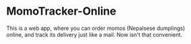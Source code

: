 # MomoTracker-Online
This is a web app, where you can order momos (Nepalsese dumplings) online, and track its delivery just like a mail. Now isn't that convenient.
